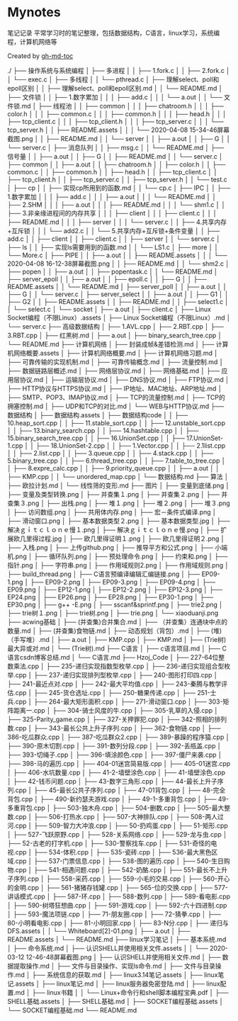 # Mynotes
笔记记录
平常学习时的笔记整理，包括数据结构，C语言，linux学习，系统编程，计算机网络等

Created by [gh-md-toc](https://github.com/ekalinin/github-markdown-toc)

./
├── 操作系统与系统编程
│   ├── 多进程
│   │   ├── 1.fork.c
│   │   ├── 2.fork.c
│   │   └── exec.c
│   ├── 多线程
│   │   └── pthread.c
│   ├── 理解select、poll和epoll区别
│   │   ├── 理解select、poll和epoll区别.md
│   │   └── README.md
│   ├── 文件锁
│   │   ├── 1.数字累加
│   │   │   ├── add.c
│   │   │   └── a.out
│   │   └── 文件锁.md
│   ├── 线程池
│   │   ├── common
│   │   │   ├── chatroom.h
│   │   │   ├── color.h
│   │   │   ├── common.c
│   │   │   ├── common.h
│   │   │   ├── head.h
│   │   │   ├── tcp_client.c
│   │   │   ├── tcp_client.h
│   │   │   ├── tcp_server.c
│   │   │   └── tcp_server.h
│   │   ├── README.assets
│   │   │   └── 2020-04-08 15-34-46屏幕截图.png
│   │   ├── README.md
│   │   └── server
│   │       ├── a.out
│   │       ├── G
│   │       └── server.c
│   ├── 消息队列
│   │   ├── msg.c
│   │   └── README.md
│   ├── 信号量
│   │   ├── a.out
│   │   ├── G
│   │   ├── README.md
│   │   └── server.c
│   ├── common
│   │   ├── a.out
│   │   ├── chatroom.h
│   │   ├── color.h
│   │   ├── common.c
│   │   ├── common.h
│   │   ├── head.h
│   │   ├── tcp_client.c
│   │   ├── tcp_client.h
│   │   ├── tcp_server.c
│   │   ├── tcp_server.h
│   │   └── test.c
│   ├── cp
│   │   ├── 实现cp所用到的函数.md
│   │   └── cp.c
│   ├── IPC
│   │   ├── 1.数字累加
│   │   │   ├── add.c
│   │   │   ├── a.out
│   │   │   └── README.md
│   │   ├── 2.SHM
│   │   │   ├── a.out
│   │   │   ├── README.md
│   │   │   └── shm1.c
│   │   ├── 3.非亲缘进程间的内存共享
│   │   │   ├── client
│   │   │   ├── client.c
│   │   │   ├── README.md
│   │   │   ├── server
│   │   │   └── server.c
│   │   ├── 4.共享内存+互斥锁
│   │   │   └── add2.c
│   │   └── 5.共享内存+互斥锁+条件变量
│   │       ├── add.c
│   │       ├── client
│   │       ├── client.c
│   │       ├── server
│   │       └── server.c
│   ├── ls
│   │   ├── 实现ls需要用到的函数.md
│   │   └── LS1.c
│   ├── more
│   │   └── More.c
│   ├── PIPE
│   │   ├── a.out
│   │   ├── README.assets
│   │   │   └── 2020-04-08 16-12-38屏幕截图.png
│   │   ├── README.md
│   │   └── shm2.c
│   ├── popen
│   │   ├── a.out
│   │   ├── popentask.c
│   │   └── README.md
│   ├── server_epoll
│   │   ├── a.out
│   │   ├── epoll.c
│   │   ├── G
│   │   ├── README.assets
│   │   └── README.md
│   ├── server_poll
│   │   ├── a.out
│   │   ├── G
│   │   └── server.c
│   ├── server_select
│   │   ├── a.out
│   │   ├── G1
│   │   ├── G2
│   │   ├── README.assets
│   │   ├── README.md
│   │   ├── select1.c
│   │   └── select.c
│   └── socket
│       ├── a.out
│       ├── client.c
│       ├── Linux Socket编程（不限Linux）.assets
│       ├── Linux Socket编程（不限Linux）.md
│       └── server.c
├── 高级数据结构
│   ├── 1.AVL.cpp
│   ├── 2.RBT.cpp
│   ├── 3.RBT.cpp
│   ├── 红黑树.md
│   ├── a.out
│   ├── binary_search_tree.cpp
│   └── README.md
├── 计算机网络
│   ├── 封装成帧&差错检测.md
│   ├── 计算机网络概要.assets
│   ├── 计算机网络概要.md
│   ├── 计算机网络习题.md
│   ├── 可靠传输的实现机制.md
│   ├── 可靠传输概念.md
│   ├── 流量控制.md
│   ├── 数据链路层概述.md
│   ├── 网络层协议.md
│   ├── 网络基础.md
│   ├── 应用层协议.md
│   ├── 运输层协议.md
│   ├── DNS协议.md
│   ├── FTP协议.md
│   ├── HTTP协议与HTTPS协议.md
│   ├── IP地址、MAC地址、ARP地址.md
│   ├── SMTP、POP3、IMAP协议.md
│   ├── TCP的流量控制.md
│   ├── TCP的拥塞控制.md
│   ├── UDP和TCP的对比.md
│   └── WEB与HTTP协议.md
├── 数据结构
│   ├── 数据结构.assets
│   ├── 数据结构code
│   │   ├── 10.heap_sort.cpp
│   │   ├── 11.stable_sort.cpp
│   │   ├── 12.unstable_sort.cpp
│   │   ├── 13.binary_search.cpp
│   │   ├── 14.hashtable.cpp
│   │   ├── 15.binary_search_tree.cpp
│   │   ├── 16.UnionSet.cpp
│   │   ├── 17.UnionSet-1.cpp
│   │   ├── 18.UnionSet-2.cpp
│   │   ├── 1.Vector.cpp
│   │   ├── 2.1list.cpp
│   │   ├── 2.list.cpp
│   │   ├── 3.queue.cpp
│   │   ├── 4.stack.cpp
│   │   ├── 5.binary_tree.cpp
│   │   ├── 6.thread_tree.cpp
│   │   ├── 7.table_to_tree.cpp
│   │   ├── 8.expre_calc.cpp
│   │   ├── 9.priority_queue.cpp
│   │   ├── a.out
│   │   ├── KMP.cpp
│   │   └── unordered_map.cpp
│   └── 数据结构.md
├── 算法
│   ├── 欧拉计划.md
│   └── 线性筛的变形.md
├── 图片
│   ├── 变量到底储.png
│   ├── 变量及类型转换.png
│   ├── 并查集１.png
│   ├── 并查集２.png
│   ├── 并查集３.png
│   ├── 出栈.png
│   ├── 堆１.png
│   ├── 堆２.png
│   ├── 堆３.png
│   ├── 访问数组.png
│   ├── 共用体内存.png
│   ├── 宏－条件式编译.png
│   ├── 滑动窗口.png
│   ├── 基本数据类型２.png
│   ├── 基本数据类型.jpg
│   ├── 解决ｇｉｔｃｌｏｎｅ慢１.png
│   ├── 解决ｇｉｔｃｌｏｎｅ慢.png
│   ├── 扩展欧几里得过程.jpg
│   ├── 欧几里得证明１.png
│   ├── 欧几里得证明２.png
│   ├── 入栈.png
│   ├── 上传github.png
│   ├── 推导平方和公式.png
│   ├── 小端机.png
│   ├── 循环队列.png
│   ├── 预处理命令.png
│   ├── 约束和.png
│   ├── 指针.png
│   ├── 字符串.png
│   ├── 作用域规则2.png
│   ├── 作用域规则.png
│   ├── build_thread.png
│   ├── C语言预编译编辑汇编链接.png
│   ├── EP09-1.png
│   ├── EP09-2.png
│   ├── EP09-3.png
│   ├── EP09-4.png
│   ├── EP09.png
│   ├── EP12-1.png
│   ├── EP12-2.png
│   ├── EP12-3.png
│   ├── EP24.png
│   ├── EP26.png
│   ├── EP28.png
│   ├── EP30-1.png
│   ├── EP30.png
│   ├── g++ -E.png
│   ├── sscanf&sprintf.png
│   ├── trie2.png
│   ├── trie树１.png
│   ├── trie树.png
│   ├── trie.png
│   └── xiaoduanji.png
├── acwing基础
│   ├── (并查集)合并集合.md
│   ├── （并查集）连通块中点的数量.md
│   ├── (并查集)食物链.md
│   ├── 动态规划（背包）.md
│   ├── (堆)（手写堆）.md
│   ├── a.out
│   ├── KMP.cpp
│   ├── KMP.md
│   ├── (Trie树)最大异或对.md
│   └── (Trie树).md
├── C语言
│   ├── c语言项目.md
│   ├── C语言csdn博客总结.md
│   └── C语言.md
├── Hzoj_Code
│   ├── 227-64位整数乘法.cpp
│   ├── 235-递归实现指数型枚举.cpp
│   ├── 236-递归实现组合型枚举.cpp
│   ├── 237-递归实现排列型枚举.cpp
│   ├── 240-图形打印四.cpp
│   ├── 241-最近点对.cpp
│   ├── 242-最大平均值.cpp
│   ├── 243-秦腾与教学评估.cpp
│   ├── 245-货仓选址.cpp
│   ├── 250-糖果传递.cpp
│   ├── 251-士兵.cpp
│   ├── 264-最大矩形面积.cpp
│   ├── 271-滑动窗口.cpp
│   ├── 303-矩阵距离一.cpp
│   ├── 304-骑士风度的牛.cpp
│   ├── 305-乳草的入侵.cpp
│   ├── 325-Parity_game.cpp
│   ├── 327-关押罪犯.cpp
│   ├── 342-照相的排列数.cpp
│   ├── 343-最长公共上升子序列.cpp
│   ├── 362-食物链.cpp
│   ├── 386-吃瓜群众.cpp
│   ├── 387-吃瓜群众2.cpp
│   ├── 389-暴躁的程序猿.cpp
│   ├── 390-原木切割.cpp
│   ├── 391-数列分段.cpp
│   ├── 392-丢瓶盖.cpp
│   ├── 393-切绳子.cpp
│   ├── 396-填涂颜色.cpp
│   ├── 397-僵尸来袭.cpp
│   ├── 398-马的遍历.cpp
│   ├── 404-01迷宫简易版.cpp
│   ├── 405-01迷宫.cpp
│   ├── 406-水坑数量.cpp
│   ├── 41-2-墙壁涂色.cpp
│   ├── 41-墙壁涂色.cpp
│   ├── 42-钱币问题.cpp
│   ├── 43-数字三角形.cpp
│   ├── 44-最长上升子序列.cpp
│   ├── 45-最长公共子序列.cpp
│   ├── 47-01背包.cpp
│   ├── 48-完全背包.cpp
│   ├── 490-新约瑟夫游戏.cpp
│   ├── 49-1-多重背包.cpp
│   ├── 49-多重背包.cpp
│   ├── 503-独木舟.cpp
│   ├── 504-删数.cpp
│   ├── 505-最大整数.cpp
│   ├── 506-打热水.cpp
│   ├── 507-大神排队.cpp
│   ├── 508-两人过河.cpp
│   ├── 509-智力大冲浪.cpp
│   ├── 50-扔鸡蛋.cpp
│   ├── 51-矩形.cpp
│   ├── 527-飞跃原野.cpp
│   ├── 528-关系网络.cpp
│   ├── 529-龙与虫.cpp
│   ├── 52-古老的打字机.cpp
│   ├── 530-警察找车.cpp
│   ├── 531-奇怪的电视.cpp
│   ├── 534-体积.cpp
│   ├── 535-瓷砖.cpp
│   ├── 536-最大黑色区域.cpp
│   ├── 537-门票信息.cpp
│   ├── 538-图的遍历.cpp
│   ├── 540-生日购物.cpp
│   ├── 541-相遇问题.cpp
│   ├── 542-奶酪.cpp
│   ├── 551-最长不上升子序列.cpp
│   ├── 558-采药.cpp
│   ├── 559-小毛的交易.cpp
│   ├── 560-开心的金明.cpp
│   ├── 561-猪猪存钱罐.cpp
│   ├── 565-位的交换.cpp
│   ├── 577-讲话模式.cpp
│   ├── 587-环.cpp
│   ├── 588-数列.cpp
│   ├── 589-看电影.cpp
│   ├── 590-树塔狂想曲.cpp
│   ├── 591-游戏.cpp
│   ├── 592-六十四进制.cpp
│   ├── 593-魔法项链.cpp
│   ├── 71-朋友圈.cpp
│   ├── 72-猜拳.cpp
│   ├── 80-小明看电影.cpp
│   ├── 81-小明回家.cpp
│   ├── 83-N分.cpp
│   ├── 递归与DFS.assets
│   │   └── Whiteboard[2]-01.png
│   ├── a.out
│   ├── README.assets
│   └── README.md
├── linux学习笔记
│   ├── 基本系统.md
│   ├── 命令系统.md
│   ├── 认识SHELL并使用相关文件.assets
│   │   └── 2020-03-12 12-46-48屏幕截图.png
│   ├── 认识SHELL并使用相关文件.md
│   ├── 数据提取操作.md
│   ├── 文件与目录操作、实现ls命令.md
│   ├── 文件与目录操作.md
│   ├── 系统信息的获取.md
│   ├── linux3.14笔记.assets
│   ├── linux笔记.assets
│   ├── linux笔记.md
│   ├── linux服务器免密登陆.md
│   ├── linux配置.md
│   ├── linux书籍
│   │   └── Linux+命令行和shell脚本编程宝典.pdf
│   ├── SHELL基础.assets
│   ├── SHELL基础.md
│   ├── SOCKET编程基础.assets
│   └── SOCKET编程基础.md
└── README.md